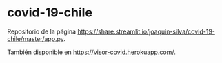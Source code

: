 # covid-19-chile
Repositorio de la página https://share.streamlit.io/joaquin-silva/covid-19-chile/master/app.py.

También disponible en https://visor-covid.herokuapp.com/.
